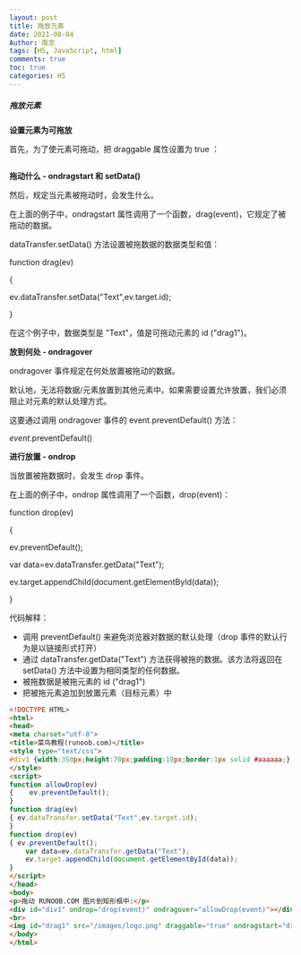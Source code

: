 ```yaml
---
layout: post
title: 拖放元素
date: 2021-08-04
Author: 南念
tags: [H5, JavaScript, html]
comments: true
toc: true
categories: H5
---
```




##### 拖放元素

**设置元素为可拖放**

首先，为了使元素可拖动，把 draggable 属性设置为 true ：

<img draggable="true">

**拖动什么 - ondragstart 和 setData()**

然后，规定当元素被拖动时，会发生什么。

<!-- more -->

在上面的例子中，ondragstart 属性调用了一个函数，drag(event)，它规定了被拖动的数据。

dataTransfer.setData() 方法设置被拖数据的数据类型和值：

function drag(ev)

{

  ev.dataTransfer.setData("Text",ev.target.id);

}

在这个例子中，数据类型是 "Text"，值是可拖动元素的 id ("drag1")。

**放到何处 - ondragover**

ondragover 事件规定在何处放置被拖动的数据。

默认地，无法将数据/元素放置到其他元素中。如果需要设置允许放置，我们必须阻止对元素的默认处理方式。

这要通过调用 ondragover 事件的 event.preventDefault() 方法：

*event*.preventDefault()

**进行放置 - ondrop**

当放置被拖数据时，会发生 drop 事件。

在上面的例子中，ondrop 属性调用了一个函数，drop(event)：

function drop(ev)

{

  ev.preventDefault();

  var data=ev.dataTransfer.getData("Text");

  ev.target.appendChild(document.getElementById(data));

}

代码解释：

- 调用 preventDefault() 来避免浏览器对数据的默认处理（drop 事件的默认行为是以链接形式打开）
- 通过 dataTransfer.getData("Text") 方法获得被拖的数据。该方法将返回在 setData() 方法中设置为相同类型的任何数据。
- 被拖数据是被拖元素的 id ("drag1")
- 把被拖元素追加到放置元素（目标元素）中



```html
<!DOCTYPE HTML>
<html>
<head>
<meta charset="utf-8"> 
<title>菜鸟教程(runoob.com)</title>
<style type="text/css">
#div1 {width:350px;height:70px;padding:10px;border:1px solid #aaaaaa;}
</style>
<script>
function allowDrop(ev)
{    ev.preventDefault();
}
function drag(ev)
{ ev.dataTransfer.setData("Text",ev.target.id);
}
function drop(ev)
{ ev.preventDefault();
    var data=ev.dataTransfer.getData("Text");
    ev.target.appendChild(document.getElementById(data));
}
</script>
</head>
<body>
<p>拖动 RUNOOB.COM 图片到矩形框中:</p>
<div id="div1" ondrop="drop(event)" ondragover="allowDrop(event)"></div>
<br>
<img id="drag1" src="/images/logo.png" draggable="true" ondragstart="drag(event)" width="336" height="69">
</body>
</html>

```

